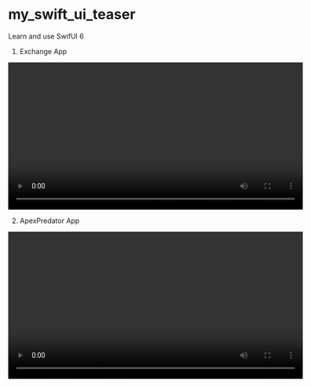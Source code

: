 # my_swift_ui_teaser
Learn and use SwifUI 6
1. Exchange App 

<video width="600" controls>
  <source src="screenshots/exchange.mp4" type="video/mp4">
  Your browser does not support the video tag.
</video>

2. ApexPredator App

<video width="600" controls>
  <source src="screenshots/apex.mp4" type="video/mp4">
  Your browser does not support the video tag.
</video>
